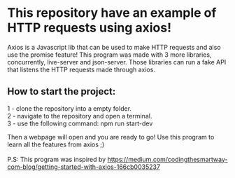 # This repository have an example of HTTP requests using axios!
Axios is a Javascript lib that can be used to make HTTP requests and also use the promise feature!
This program was made with 3 more libraries, concurrently, live-server and json-server. Those libraries can run a fake API that listens the HTTP requests made through axios.

## How to start the project:
1 - clone the repository into a empty folder.<br>
2 - navigate to the repository and open a terminal.<br>
3 - use the following command: npm run start-dev <br>

Then a webpage will open and you are ready to go! Use this program to learn all the features from axios ;)<br>
<br>
P.S: This program was inspired by https://medium.com/codingthesmartway-com-blog/getting-started-with-axios-166cb0035237

